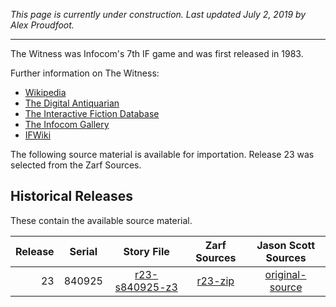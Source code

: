 *This page is currently under construction. Last updated July 2, 2019 by Alex Proudfoot.*

----

The Witness was Infocom's 7th IF game and was first released in 1983.

Further information on The Witness:

* [Wikipedia](https://en.wikipedia.org/wiki/The_Witness_(1983_video_game))
* [The Digital Antiquarian](https://www.filfre.net/2013/03/the-witness/)
* [The Interactive Fiction Database](https://ifdb.tads.org/viewgame?id=6963a47vqgms8wi0)
* [The Infocom Gallery](http://gallery.guetech.org/witness/witness.html)
* [IFWiki](http://www.ifwiki.org/index.php/Infocom_games)

The following source material is available for importation. Release 23 was selected from the Zarf Sources.

## Historical Releases

These contain the available source material.

| Release | Serial | Story File        | Zarf Sources | Jason Scott Sources |
| -------:|:------:|:-----------------:|:------------:|:-------------------:|
|      23 | 840925 |  [r23-s840925-z3] |    [r23-zip] |   [original-source] |

[r23-s840925-z3]: https://eblong.com/infocom/gamefiles/witness-r23-s840925.z3
[r23-zip]: https://eblong.com/infocom/sources/witness-r23.zip
[original-source]: https://github.com/historicalsource/witness/tree/7b97e4ee03576730314c9b344fb9ff54a32c4aad
